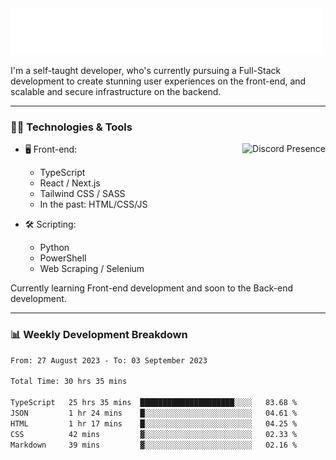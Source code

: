 <img src="assets/wave.svg" alt=":wave:" />

I'm a self-taught developer, who's currently pursuing a Full-Stack development to create stunning user experiences on the front-end, and scalable and secure infrastructure on the backend.

---

### 🧑‍💻 Technologies & Tools

<a href="https://discord.com/users/414304208649453568" target="_blank" rel="nofollow">
   <img src="https://lanyard-profile-readme.vercel.app/api/414304208649453568?idleMessage=Probably%20doing%20something%20else..." alt="Discord Presence" align="right">
</a>

- 🖥️ Front-end:

  - TypeScript
  - React / Next.js
  - Tailwind CSS / SASS
  - In the past: HTML/CSS/JS

- 🛠 Scripting:

  - Python
  - PowerShell
  - Web Scraping / Selenium

Currently learning Front-end development and soon to the Back-end development.

---

### 📊 Weekly Development Breakdown

<!-- ![ccrsxx's GitHub Stats](https://github-readme-stats.vercel.app/api?username=ccrsxx&count_private=true&theme=tokyonight) -->
<!-- ![ccrsxx's Top Langs](https://github-readme-stats.vercel.app/api/top-langs/?username=ccrsxx&hide=lua,java,html&theme=tokyonight) -->

<!--START_SECTION:waka-->

```txt
From: 27 August 2023 - To: 03 September 2023

Total Time: 30 hrs 35 mins

TypeScript   25 hrs 35 mins  █████████████████████░░░░   83.68 %
JSON         1 hr 24 mins    █░░░░░░░░░░░░░░░░░░░░░░░░   04.61 %
HTML         1 hr 17 mins    █░░░░░░░░░░░░░░░░░░░░░░░░   04.25 %
CSS          42 mins         ▓░░░░░░░░░░░░░░░░░░░░░░░░   02.33 %
Markdown     39 mins         ▓░░░░░░░░░░░░░░░░░░░░░░░░   02.16 %
```

<!--END_SECTION:waka-->
